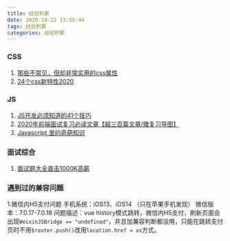 ```yaml
---
title: 经验积累
date: 2020-10-22 13:59:44
tags: 经验积累
categories: 经验积累
---
```


### CSS
1. [那些不常见，但却非常实用的css属性](https://segmentfault.com/a/1190000022851543)
2. [24个css新特性2020](https://mp.weixin.qq.com/s/LGSW8_qv3R2NbsXmoje3Eg)


### JS
1. [JS开发必须知道的41个技巧](https://juejin.im/post/6854573212890562573)
2. [2020年前端面试复习必读文章【超三百篇文章/赠复习导图】](https://juejin.im/post/6844904116339261447)
3. [Javascript 里的奇葩知识](https://segmentfault.com/a/1190000023941089)

### 面试综合
1. [面试题大全直击1000K高薪](https://github.com/CavsZhouyou/Front-End-Interview-Notebook)

### 遇到过的兼容问题
1.微信内H5支付问题
  手机系统：iOS13、iOS14 （只在苹果手机发现）
  微信版本：7.0.17-7.0.18
  问题描述：vue history模式跳转，微信内H5支付，刷新页面会出现`WeixinJSBridge == "undefined"`，并且加兼容判断都没用，只能在跳转支付页时不用`$router.push()`改用`location.href = xx`方式。
